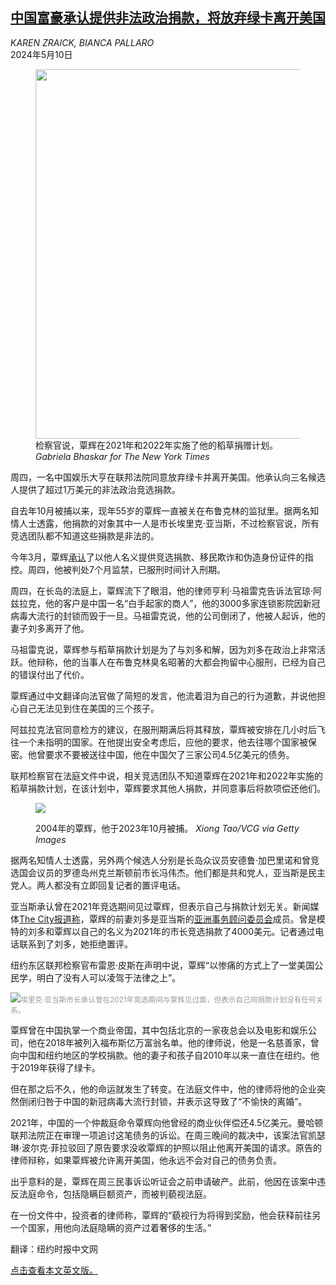 <!--1715330223000-->
[中国富豪承认提供非法政治捐款，将放弃绿卡离开美国](https://cn.nytimes.com/usa/20240510/hui-qin-straw-donor/)
------

<address>KAREN ZRAICK, BIANCA PALLARO</address><time pudate="2024-05-10 04:02:27" datetime="2024-05-10 04:02:27">2024年5月10日</time><figure><img src="https://images.weserv.nl/?url=static01.nyt.com/images/2024/05/09/multimedia/09ny-strawdonor-sentencing-01-vtmg/09ny-strawdonor-sentencing-01-vtmg-master1050.jpg" width="1050" height="591"><figcaption>检察官说，覃辉在2021年和2022年实施了他的稻草捐赠计划。 <cite>Gabriela Bhaskar for The New York Times</cite></figcaption></figure><section><p>周四，一名中国娱乐大亨在联邦法院同意放弃绿卡并离开美国。他承认向三名候选人提供了超过1万美元的非法政治竞选捐款。</p><p>自去年10月被捕以来，现年55岁的覃辉一直被关在布鲁克林的监狱里。据两名知情人士透露，他捐款的对象其中一人是市长埃里克·亚当斯，不过检察官说，所有竞选团队都不知道这些捐款是非法的。</p><p>今年3月，覃辉<a href="https://cn.nytimes.com/usa/20240319/hui-qin-billionaire-straw-donations/">承认</a>了以他人名义提供竞选捐款、移民欺诈和伪造身份证件的指控。周四，他被判处7个月监禁，已服刑时间计入刑期。</p><p>周四，在长岛的法庭上，覃辉流下了眼泪，他的律师亨利·马祖雷克告诉法官琼·阿兹拉克，他的客户是中国一名“白手起家的商人”，他的3000多家连锁影院因新冠病毒大流行的封锁而毁于一旦。马祖雷克说，他的公司倒闭了，他被人起诉，他的妻子刘多离开了他。</p><p>马祖雷克说，覃辉参与稻草捐款计划是为了与刘多和解，因为刘多在政治上非常活跃。他辩称，他的当事人在布鲁克林臭名昭著的大都会拘留中心服刑，已经为自己的错误付出了代价。</p><p>覃辉通过中文翻译向法官做了简短的发言，他流着泪为自己的行为道歉，并说他担心自己无法见到住在美国的三个孩子。</p><p>阿兹拉克法官同意检方的建议，在服刑期满后将其释放，覃辉被安排在几小时后飞往一个未指明的国家。在他提出安全考虑后，应他的要求，他去往哪个国家被保密。他曾要求不要被送往中国，他在中国欠了三家公司4.5亿美元的债务。</p><p>联邦检察官在法庭文件中说，相关竞选团队不知道覃辉在2021年和2022年实施的稻草捐款计划，在该计划中，覃辉要求其他人捐款，并同意事后将款项偿还他们。</p><p><figure><img src="https://images.weserv.nl/?url=static01.nyt.com/images/2024/05/09/multimedia/09ny-strawdonor-sentencing-02-vtmg/09ny-strawdonor-sentencing-02-vtmg-jumbo.jpg"></p><figcaption>2004年的覃辉，他于2023年10月被捕。 <cite>Xiong Tao/VCG via Getty Images</cite></figcaption></figure><p>据两名知情人士透露，另外两个候选人分别是长岛众议员安德鲁·加巴里诺和曾竞选国会议员的罗德岛州克兰斯顿前市长冯伟杰。他们都是共和党人，亚当斯是民主党人。两人都没有立即回复记者的置评电话。</p><p>亚当斯承认曾在2021年竞选期间见过覃辉，但表示自己与捐款计划无关。新闻媒体<a rel="noopener noreferrer" target="_blank" href="https://www.thecity.nyc/2024/03/20/eric-adams-hui-qin-emma-liu-chinese-billionaire-donations/">The City报道称</a>，覃辉的前妻刘多是亚当斯的<a rel="noopener noreferrer" target="_blank" href="https://web.archive.org/web/20240321035810/https://www.civilizasian.org/about-5-4">亚洲事务顾问委员会</a>成员。曾是模特的刘多和覃辉以自己的名义为2021年的市长竞选捐款了4000美元。记者通过电话联系到了刘多，她拒绝置评。</p><p>纽约东区联邦检察官布雷恩·皮斯在声明中说，覃辉“以惨痛的方式上了一堂美国公民学，明白了没有人可以凌驾于法律之上”。</p><p><img src="https://images.weserv.nl/?url=static01.nyt.com/images/2024/05/09/multimedia/09ny-strawdonor-sentencing-03-vtmg/09ny-strawdonor-sentencing-03-vtmg-master1050.jpg"><small style="color: #999;">埃里克·亚当斯市长承认曾在2021年竞选期间与覃辉见过面，但表示自己同捐款计划没有任何关系。</small></p><p>覃辉曾在中国执掌一个商业帝国，其中包括北京的一家夜总会以及电影和娱乐公司，他在2018年被列入福布斯亿万富翁名单。他的律师说，他是一名慈善家，曾向中国和纽约地区的学校捐款。他的妻子和孩子自2010年以来一直住在纽约。他于2019年获得了绿卡。</p><p>但在那之后不久，他的命运就发生了转变。在法庭文件中，他的律师将他的企业突然倒闭归咎于中国的新冠病毒大流行封锁，并表示这导致了“不愉快的离婚”。</p><p>2021年，中国的一个仲裁庭命令覃辉向他曾经的商业伙伴偿还4.5亿美元。曼哈顿联邦法院正在审理一项追讨这笔债务的诉讼。在周三晚间的裁决中，该案法官凯瑟琳·波尔克·菲拉驳回了原告要求没收覃辉的护照以阻止他离开美国的请求。原告的律师辩称，如果覃辉被允许离开美国，他永远不会对自己的债务负责。</p><p>出乎意料的是，覃辉在周三民事诉讼听证会之前申请破产。此前，他因在该案中违反法庭命令，包括隐瞒巨额资产，而被判藐视法庭。</p><p>在一份文件中，投资者的律师称，覃辉的“藐视行为将得到奖励，他会获释前往另一个国家，用他向法庭隐瞒的资产过着奢侈的生活。”</p></section><footer><p>翻译：纽约时报中文网</p><p><a rel="nofollow" target="_blank" href="https://www.nytimes.com/2024/05/09/nyregion/hui-qin-straw-donor.html">点击查看本文英文版。</a></p></footer>
